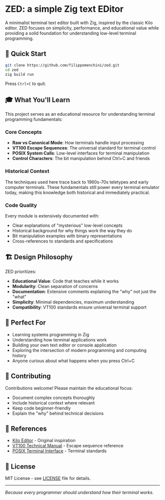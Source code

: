 # ZED: a simple Zig text EDitor

A minimalist terminal text editor built with Zig, inspired by the classic Kilo editor. ZED focuses on simplicity, performance, and educational value while providing a solid foundation for understanding low-level terminal programming.

## 🚀 Quick Start

```bash
git clone https://github.com/filippomenchini/zed.git
cd zed
zig build run
```

Press `Ctrl+C` to quit.

## 🎓 What You'll Learn

This project serves as an educational resource for understanding terminal programming fundamentals:

### Core Concepts

- **Raw vs Canonical Mode**: How terminals handle input processing
- **VT100 Escape Sequences**: The universal standard for terminal control
- **POSIX System Calls**: Low-level interfaces for terminal manipulation
- **Control Characters**: The bit manipulation behind Ctrl+C and friends

### Historical Context

The techniques used here trace back to 1960s-70s teletypes and early computer terminals. These fundamentals still power every terminal emulator today, making this knowledge both historical and immediately practical.

### Code Quality

Every module is extensively documented with:

- Clear explanations of "mysterious" low-level concepts
- Historical background for why things work the way they do
- Bit manipulation examples with binary representations
- Cross-references to standards and specifications

## 🏗️ Design Philosophy

ZED prioritizes:

- **Educational Value**: Code that teaches while it works
- **Modularity**: Clean separation of concerns
- **Documentation**: Extensive comments explaining the "why" not just the "what"
- **Simplicity**: Minimal dependencies, maximum understanding
- **Compatibility**: VT100 standards ensure universal terminal support

## 🎯 Perfect For

- Learning systems programming in Zig
- Understanding how terminal applications work
- Building your own text editor or console application
- Exploring the intersection of modern programming and computing history
- Anyone curious about what happens when you press Ctrl+C

## 🤝 Contributing

Contributions welcome! Please maintain the educational focus:

- Document complex concepts thoroughly
- Include historical context where relevant
- Keep code beginner-friendly
- Explain the "why" behind technical decisions

## 📖 References

- [Kilo Editor](https://github.com/antirez/kilo) - Original inspiration
- [VT100 Technical Manual](https://vt100.net/docs/vt100-ug/) - Escape sequence reference
- [POSIX Terminal Interface](https://pubs.opengroup.org/onlinepubs/9699919799/basedefs/termios.h.html) - Terminal standards

## 📝 License

MIT License - see [LICENSE](LICENSE) file for details.

---

_Because every programmer should understand how their terminal works._
